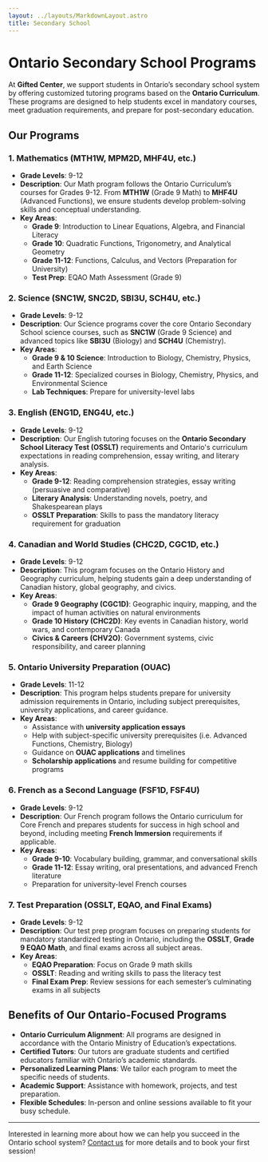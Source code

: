 ```yaml
---
layout: ../layouts/MarkdownLayout.astro
title: Secondary School
---
```


# Ontario Secondary School Programs

At **Gifted Center**, we support students in Ontario’s secondary school system by offering customized tutoring programs based on the **Ontario Curriculum**. These programs are designed to help students excel in mandatory courses, meet graduation requirements, and prepare for post-secondary education.

## Our Programs

### 1. **Mathematics (MTH1W, MPM2D, MHF4U, etc.)**
   - **Grade Levels**: 9-12
   - **Description**: Our Math program follows the Ontario Curriculum’s courses for Grades 9-12. From **MTH1W** (Grade 9 Math) to **MHF4U** (Advanced Functions), we ensure students develop problem-solving skills and conceptual understanding.
   - **Key Areas**:
     - **Grade 9**: Introduction to Linear Equations, Algebra, and Financial Literacy
     - **Grade 10**: Quadratic Functions, Trigonometry, and Analytical Geometry
     - **Grade 11-12**: Functions, Calculus, and Vectors (Preparation for University)
     - **Test Prep**: EQAO Math Assessment (Grade 9)

### 2. **Science (SNC1W, SNC2D, SBI3U, SCH4U, etc.)**
   - **Grade Levels**: 9-12
   - **Description**: Our Science programs cover the core Ontario Secondary School science courses, such as **SNC1W** (Grade 9 Science) and advanced topics like **SBI3U** (Biology) and **SCH4U** (Chemistry).
   - **Key Areas**:
     - **Grade 9 & 10 Science**: Introduction to Biology, Chemistry, Physics, and Earth Science
     - **Grade 11-12**: Specialized courses in Biology, Chemistry, Physics, and Environmental Science
     - **Lab Techniques**: Prepare for university-level labs

### 3. **English (ENG1D, ENG4U, etc.)**
   - **Grade Levels**: 9-12
   - **Description**: Our English tutoring focuses on the **Ontario Secondary School Literacy Test (OSSLT)** requirements and Ontario's curriculum expectations in reading comprehension, essay writing, and literary analysis.
   - **Key Areas**:
     - **Grade 9-12**: Reading comprehension strategies, essay writing (persuasive and comparative)
     - **Literary Analysis**: Understanding novels, poetry, and Shakespearean plays
     - **OSSLT Preparation**: Skills to pass the mandatory literacy requirement for graduation

### 4. **Canadian and World Studies (CHC2D, CGC1D, etc.)**
   - **Grade Levels**: 9-12
   - **Description**: This program focuses on the Ontario History and Geography curriculum, helping students gain a deep understanding of Canadian history, global geography, and civics.
   - **Key Areas**:
     - **Grade 9 Geography (CGC1D)**: Geographic inquiry, mapping, and the impact of human activities on natural environments
     - **Grade 10 History (CHC2D)**: Key events in Canadian history, world wars, and contemporary Canada
     - **Civics & Careers (CHV2O)**: Government systems, civic responsibility, and career planning

### 5. **Ontario University Preparation (OUAC)**
   - **Grade Levels**: 11-12
   - **Description**: This program helps students prepare for university admission requirements in Ontario, including subject prerequisites, university applications, and career guidance.
   - **Key Areas**:
     - Assistance with **university application essays**
     - Help with subject-specific university prerequisites (i.e. Advanced Functions, Chemistry, Biology)
     - Guidance on **OUAC applications** and timelines
     - **Scholarship applications** and resume building for competitive programs

### 6. **French as a Second Language (FSF1D, FSF4U)**
   - **Grade Levels**: 9-12
   - **Description**: Our French program follows the Ontario curriculum for Core French and prepares students for success in high school and beyond, including meeting **French Immersion** requirements if applicable.
   - **Key Areas**:
     - **Grade 9-10**: Vocabulary building, grammar, and conversational skills
     - **Grade 11-12**: Essay writing, oral presentations, and advanced French literature
     - Preparation for university-level French courses

### 7. **Test Preparation (OSSLT, EQAO, and Final Exams)**
   - **Grade Levels**: 9-12
   - **Description**: Our test prep program focuses on preparing students for mandatory standardized testing in Ontario, including the **OSSLT**, **Grade 9 EQAO Math**, and final exams across all subject areas.
   - **Key Areas**:
     - **EQAO Preparation**: Focus on Grade 9 math skills
     - **OSSLT**: Reading and writing skills to pass the literacy test
     - **Final Exam Prep**: Review sessions for each semester’s culminating exams in all subjects

## Benefits of Our Ontario-Focused Programs

- **Ontario Curriculum Alignment**: All programs are designed in accordance with the Ontario Ministry of Education’s expectations.
- **Certified Tutors**: Our tutors are graduate students and certified educators familiar with Ontario’s academic standards.
- **Personalized Learning Plans**: We tailor each program to meet the specific needs of students.
- **Academic Support**: Assistance with homework, projects, and test preparation.
- **Flexible Schedules**: In-person and online sessions available to fit your busy schedule.

---

Interested in learning more about how we can help you succeed in the Ontario school system? [Contact us](#contact) for more details and to book your first session!
